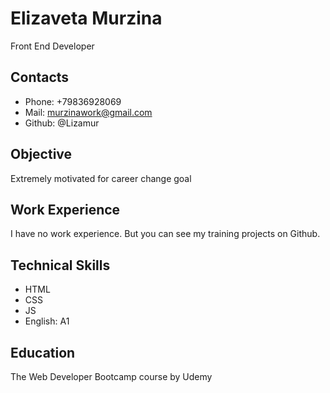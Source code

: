 # Elizaveta Murzina
Front End Developer

## Contacts
- Phone: +79836928069
- Mail: murzinawork@gmail.com
- Github: @Lizamur

## Objective
Extremely motivated for career change goal
## Work Experience
I have no work experience. But you can see my training projects on Github.

## Technical Skills
- HTML
- CSS
- JS
- English: A1

## Education
The Web Developer Bootcamp course by Udemy